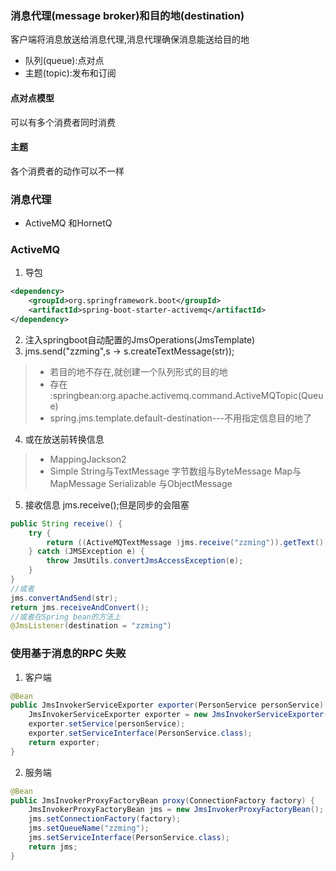 ### 消息代理(message broker)和目的地(destination)
客户端将消息放送给消息代理,消息代理确保消息能送给目的地
* 队列(queue):点对点
* 主题(topic):发布和订阅
#### 点对点模型
可以有多个消费者同时消费
#### 主题
各个消费者的动作可以不一样
### 消息代理
* ActiveMQ 和HornetQ
### ActiveMQ
1. 导包
```xml
<dependency>
    <groupId>org.springframework.boot</groupId>
    <artifactId>spring-boot-starter-activemq</artifactId>
</dependency>
```
2. 注入springboot自动配置的JmsOperations(JmsTemplate)
3. jms.send("zzming",s -> s.createTextMessage(str));
>* 若目的地不存在,就创建一个队列形式的目的地
>* 存在 :springbean:org.apache.activemq.command.ActiveMQTopic(Queue)
>* spring.jms.template.default-destination---不用指定信息目的地了
4. 或在放送前转换信息
>* MappingJackson2
>* Simple String与TextMessage 字节数组与ByteMessage Map与MapMessage Serializable 与ObjectMessage
5. 接收信息 jms.receive();但是同步的会阻塞
```java
public String receive() {
    try {
        return ((ActiveMQTextMessage )jms.receive("zzming")).getText();
    } catch (JMSException e) {
        throw JmsUtils.convertJmsAccessException(e);
    }
}
//或者
jms.convertAndSend(str);
return jms.receiveAndConvert();
//或者在Spring bean的方法上
@JmsListener(destination = "zzming")
```
### 使用基于消息的RPC  ~~失败~~
1. 客户端
```java
@Bean
public JmsInvokerServiceExporter exporter(PersonService personService) {
    JmsInvokerServiceExporter exporter = new JmsInvokerServiceExporter();
    exporter.setService(personService);
    exporter.setServiceInterface(PersonService.class);
    return exporter;
}
```
2. 服务端
```java
@Bean
public JmsInvokerProxyFactoryBean proxy(ConnectionFactory factory) {
    JmsInvokerProxyFactoryBean jms = new JmsInvokerProxyFactoryBean();
    jms.setConnectionFactory(factory);
    jms.setQueueName("zzming");
    jms.setServiceInterface(PersonService.class);
    return jms;
}
```